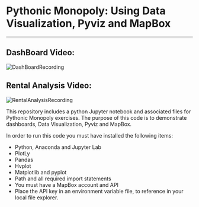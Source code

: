 # Pythonic Monopoly: Using Data Visualization, Pyviz and MapBox
-----------------------------
## DashBoard Video:  
![DashBoardRecording](https://github.com/benjaminweymouth/pythonic-monopoly-pyviz-mapbox/blob/main/Data/DashboardRecording.gif)
## Rental Analysis Video:  
![RentalAnalysisRecording](https://github.com/benjaminweymouth/pythonic-monopoly-pyviz-mapbox/blob/main/Data/RentalAnalysisRecording.gif)
 
This repository includes a python Jupyter notebook and associated files for Pythonic Monopoly exercises. The purpose of this code is to demonstrate dashboards, Data Visualization, Pyviz and MapBox.

In order to run this code you must have installed the following items: 

* Python, Anaconda and Jupyter Lab
* PlotLy
* Pandas 
* Hvplot 
* Matplotlib and pyplot
* Path and all required import statements 
* You must have a MapBox account and API 
* Place the API key in an environment variable file, to reference in your local file explorer. 
